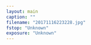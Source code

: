 ```yaml
---
layout: main
caption: ""
filename: "20171116223228.jpg"
fstop: "Unknown"
exposure: "Unknown"
---
```

